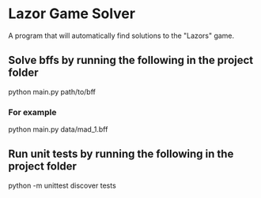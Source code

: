 # Lazor Game Solver

A program that will automatically find solutions to the "Lazors" game.

## Solve bffs by running the following in the project folder

python main.py path/to/bff

### For example

python main.py data/mad_1.bff

## Run unit tests by running the following in the project folder

python -m unittest discover tests
